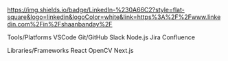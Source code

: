 https://img.shields.io/badge/LinkedIn-%230A66C2?style=flat-square&logo=linkedin&logoColor=white&link=https%3A%2F%2Fwww.linkedin.com%2Fin%2Fshaanbanday%2F


Tools/Platforms
VSCode Git/GitHub Slack Node.js Jira Confluence

Libraries/Frameworks
React OpenCV Next.js
